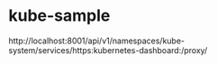 # kube-sample
http://localhost:8001/api/v1/namespaces/kube-system/services/https:kubernetes-dashboard:/proxy/
